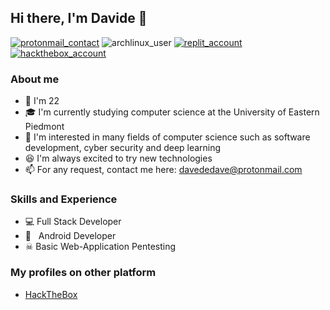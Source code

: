 ## Hi there, I'm Davide 👋
[![protonmail_contact](https://img.shields.io/badge/ProtonMail-8B89CC?style=for-the-badge&logo=protonmail&logoColor=white)](mailto://davededave@protonmail.com)
![archlinux_user](https://img.shields.io/badge/Arch_Linux-1793D1?style=for-the-badge&logo=arch-linux&logoColor=white)
[![replit_account](https://img.shields.io/badge/Repl.it-%230D101E.svg?style=for-the-badge&logo=replit&logoColor=white)](https://www.replit.com/@DaveDeDave)
[![hackthebox_account](https://img.shields.io/badge/HackTheBox-9acb12?style=for-the-badge&logo=hackthebox&logoColor=white)](https://app.hackthebox.eu/profile/361898)

### About me
- 🎂 I'm 22
- 🎓 I'm currently studying computer science at the University of Eastern Piedmont
- 📖 I'm interested in many fields of computer science such as software development, cyber security and deep learning
- 😆 I'm always excited to try new technologies
- 📫 For any request, contact me here: davededave@protonmail.com 

### Skills and Experience
- 💻 Full Stack Developer
- 📱 &nbsp; Android Developer
- ☠ Basic Web-Application Pentesting

### My profiles on other platform
- [HackTheBox](https://app.hackthebox.eu/profile/361898)
